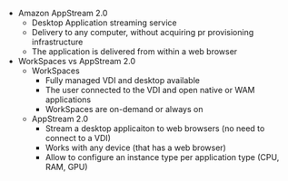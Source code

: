 - Amazon AppStream 2.0
	- Desktop Application streaming service
	- Delivery to any computer, without acquiring pr provisioning infrastructure
	- The application is delivered from within a web browser
- WorkSpaces vs AppStream 2.0
	- WorkSpaces
		- Fully managed VDI and desktop available
		- The user connected to the VDI and open native or WAM applications
		- WorkSpaces are on-demand or always on
	- AppStream 2.0
		- Stream a desktop applicaiton to web browsers (no need to connect to a VDI)
		- Works with any device (that has a web browser)
		- Allow to configure an instance type per application type (CPU, RAM, GPU)